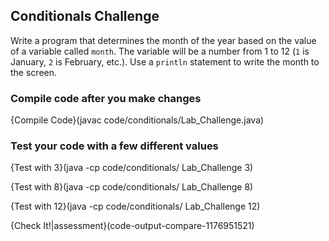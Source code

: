 ## Conditionals Challenge 

Write a program that determines the month of the year based on the value of a variable called `month`. The variable will be a number from 1 to 12 (`1` is January, `2` is February, etc.). Use a `println` statement to write the month to the screen.

### Compile code after you make changes

{Compile Code}(javac code/conditionals/Lab_Challenge.java)

### Test your code with a few different values

{Test with 3}(java -cp code/conditionals/ Lab_Challenge 3)

{Test with 8}(java -cp code/conditionals/ Lab_Challenge 8)

{Test with 12}(java -cp code/conditionals/ Lab_Challenge 12)

{Check It!|assessment}(code-output-compare-1176951521)

